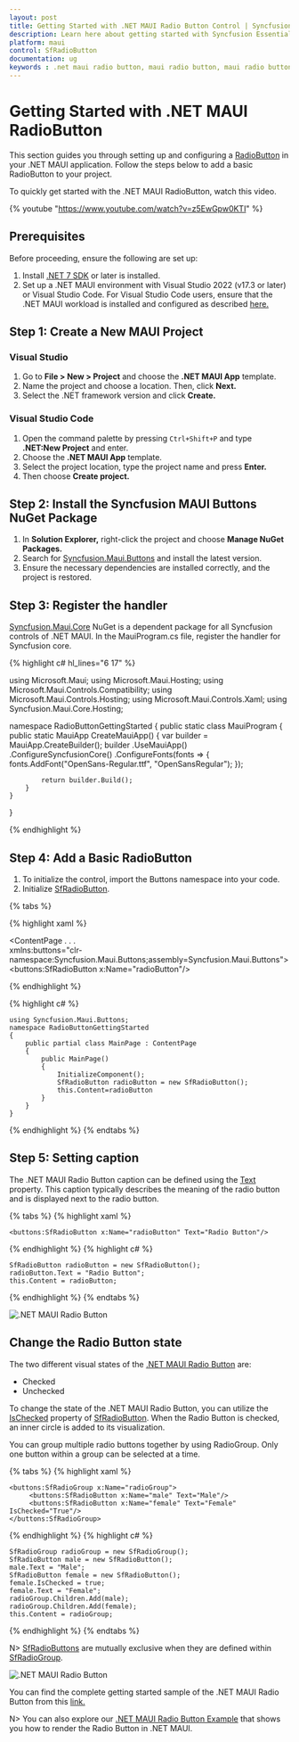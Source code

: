 ```yaml
---
layout: post
title: Getting Started with .NET MAUI Radio Button Control | Syncfusion
description: Learn here about getting started with Syncfusion Essential Studio .NET MAUI Radio Button control, its elements and more.
platform: maui
control: SfRadioButton
documentation: ug
keywords : .net maui radio button, maui radio button, maui radio button group, maui radio button state.
---
```


# Getting Started with .NET MAUI RadioButton

This section guides you through setting up and configuring a [RadioButton](https://help.syncfusion.com/cr/maui/Syncfusion.Maui.Buttons.SfRadioButton.html) in your .NET MAUI application. Follow the steps below to add a basic RadioButton to your project.

To quickly get started with the .NET MAUI RadioButton, watch this video.

{% youtube "https://www.youtube.com/watch?v=z5EwGpw0KTI" %}

## Prerequisites

Before proceeding, ensure the following are set up:
1. Install [.NET 7 SDK](https://dotnet.microsoft.com/en-us/download/dotnet/7.0) or later is installed.
2. Set up a .NET MAUI environment with Visual Studio 2022 (v17.3 or later) or Visual Studio Code. For Visual Studio Code users, ensure that the .NET MAUI workload is installed and configured as described [here.](https://learn.microsoft.com/en-us/dotnet/maui/get-started/installation?view=net-maui-8.0&tabs=visual-studio-code)

## Step 1: Create a New MAUI Project

### Visual Studio

1. Go to **File > New > Project** and choose the **.NET MAUI App** template.
1. Name the project and choose a location. Then, click **Next.**
1. Select the .NET framework version and click **Create.**

### Visual Studio Code

1. Open the command palette by pressing `Ctrl+Shift+P` and type **.NET:New Project** and enter.
1. Choose the **.NET MAUI App** template.
1. Select the project location, type the project name and press **Enter.**
1. Then choose **Create project.**

## Step 2: Install the Syncfusion MAUI Buttons NuGet Package

1. In **Solution Explorer,** right-click the project and choose **Manage NuGet Packages.**
1. Search for [Syncfusion.Maui.Buttons](https://www.nuget.org/packages/Syncfusion.Maui.Buttons/) and install the latest version.
1. Ensure the necessary dependencies are installed correctly, and the project is restored.

## Step 3: Register the handler

[Syncfusion.Maui.Core](https://www.nuget.org/packages/Syncfusion.Maui.Core/) NuGet is a dependent package for all Syncfusion controls of .NET MAUI. In the MauiProgram.cs file, register the handler for Syncfusion core.

{% highlight c# hl_lines="6 17" %}

using Microsoft.Maui;
using Microsoft.Maui.Hosting;
using Microsoft.Maui.Controls.Compatibility;
using Microsoft.Maui.Controls.Hosting;
using Microsoft.Maui.Controls.Xaml;
using Syncfusion.Maui.Core.Hosting;

namespace RadioButtonGettingStarted
{
    public static class MauiProgram
    {
        public static MauiApp CreateMauiApp()
        {
            var builder = MauiApp.CreateBuilder();
            builder
            .UseMauiApp<App>()
            .ConfigureSyncfusionCore()
            .ConfigureFonts(fonts =>
            {
                fonts.AddFont("OpenSans-Regular.ttf", "OpenSansRegular");
            });

            return builder.Build();
        }      
    }
}   

{% endhighlight %}

## Step 4: Add a Basic RadioButton

1. To initialize the control, import the Buttons namespace into your code.
1. Initialize [SfRadioButton](https://help.syncfusion.com/cr/maui/Syncfusion.Maui.Buttons.SfRadioButton.html).

{% tabs %}

{% highlight xaml %}

<ContentPage
    . . .    
    xmlns:buttons="clr-namespace:Syncfusion.Maui.Buttons;assembly=Syncfusion.Maui.Buttons">
        <buttons:SfRadioButton x:Name="radioButton"/>     
</ContentPage>

{% endhighlight %}

{% highlight c# %}

    using Syncfusion.Maui.Buttons;
    namespace RadioButtonGettingStarted
    {
        public partial class MainPage : ContentPage
        {
            public MainPage()
            {
                InitializeComponent();           
                SfRadioButton radioButton = new SfRadioButton();
                this.Content=radioButton
            }
        }   
    }

{% endhighlight %}
{% endtabs %}

## Step 5: Setting caption

The .NET MAUI Radio Button caption can be defined using the [Text](https://help.syncfusion.com/cr/maui/Syncfusion.Maui.Buttons.ToggleButton.html#Syncfusion_Maui_Buttons_ToggleButton_Text) property. This caption typically describes the meaning of the radio button and is displayed next to the radio button.
 
{% tabs %}
{% highlight xaml %}

    <buttons:SfRadioButton x:Name="radioButton" Text="Radio Button"/>

{% endhighlight %}
{% highlight c# %}

    SfRadioButton radioButton = new SfRadioButton();
    radioButton.Text = "Radio Button";
    this.Content = radioButton;

{% endhighlight %}
{% endtabs %}

![.NET MAUI Radio Button](Images/Getting-Started/radiobutton.png)

## Change the Radio Button state

The two different visual states of the [.NET MAUI Radio Button](https://help.syncfusion.com/cr/maui/Syncfusion.Maui.Buttons.SfRadioButton.html) are:

* Checked
* Unchecked

To change the state of the .NET MAUI Radio Button, you can utilize the [IsChecked](https://help.syncfusion.com/cr/maui/Syncfusion.Maui.Buttons.SfRadioButton.html#Syncfusion_Maui_Buttons_SfRadioButton_IsChecked) property of [SfRadioButton](https://help.syncfusion.com/cr/maui/Syncfusion.Maui.Buttons.SfRadioButton.html). When the Radio Button is checked, an inner circle is added to its visualization.

You can group multiple radio buttons together by using RadioGroup. Only one button within a group can be selected at a time.

{% tabs %}
{% highlight xaml %}

    <buttons:SfRadioGroup x:Name="radioGroup">
         <buttons:SfRadioButton x:Name="male" Text="Male"/>
         <buttons:SfRadioButton x:Name="female" Text="Female" IsChecked="True"/>
    </buttons:SfRadioGroup>

{% endhighlight %}
{% highlight c# %}

    SfRadioGroup radioGroup = new SfRadioGroup();
    SfRadioButton male = new SfRadioButton();
    male.Text = "Male";
    SfRadioButton female = new SfRadioButton();
    female.IsChecked = true;
    female.Text = "Female";
    radioGroup.Children.Add(male);
    radioGroup.Children.Add(female);
    this.Content = radioGroup;

{% endhighlight %}
{% endtabs %}

N> [SfRadioButtons](https://help.syncfusion.com/cr/maui/Syncfusion.Maui.Buttons.SfRadioButton.html) are mutually exclusive when they are defined within [SfRadioGroup](https://help.syncfusion.com/cr/maui/Syncfusion.Maui.Buttons.SfRadioGroup.html).

![.NET MAUI Radio Button](Images/Getting-Started/statechange.png)

You can find the complete getting started sample of the .NET MAUI Radio Button from this [link.](https://github.com/SyncfusionExamples/maui-radiobutton-samples)

N> You can also explore our [.NET MAUI Radio Button Example](https://github.com/syncfusion/maui-demos/tree/master/MAUI/Buttons/SampleBrowser.Maui.Buttons/Samples/RadioButton) that shows you how to render the Radio Button in .NET MAUI.